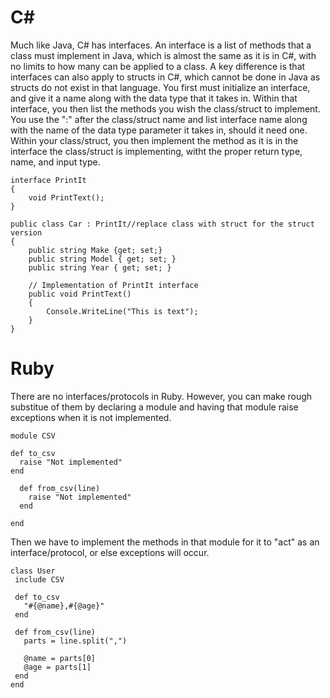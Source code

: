 # C#
Much like Java, C# has interfaces. An interface is a list of methods that a class must implement in Java, which is almost the same as it is in C#, with no limits to how many can be applied to a class. A key difference is that interfaces can also apply to structs in C#, which cannot be done in Java as structs do not exist in that language. You first must initialize an interface, and give it a name along with the data type that it takes in. Within that interface, you then list the methods you wish the class/struct to implement. You use the ":" after the class/struct name and list interface name along with the name of the data type parameter it takes in, should it need one. Within your class/struct, you then implement the method as it is in the interface the class/struct is implementing, witht the proper return type, name, and input type.

    interface PrintIt
    {
        void PrintText();
    }

    public class Car : PrintIt//replace class with struct for the struct version
    {
        public string Make {get; set;}
        public string Model { get; set; }
        public string Year { get; set; }

        // Implementation of PrintIt interface
        public void PrintText()
        {
            Console.WriteLine("This is text");   
        }
    }



# Ruby
There are no interfaces/protocols in Ruby. However, you can make rough substitue of them by declaring a module and having that module raise exceptions when it is not implemented. 

    module CSV

    def to_csv
      raise "Not implemented"
    end

      def from_csv(line)
        raise "Not implemented"
      end

    end

Then we have to implement the methods in that module for it to "act" as an interface/protocol, or else exceptions will occur.

    class User
     include CSV

     def to_csv
       "#{@name},#{@age}"
     end

     def from_csv(line)
       parts = line.split(",")

       @name = parts[0]
       @age = parts[1]
     end
    end
